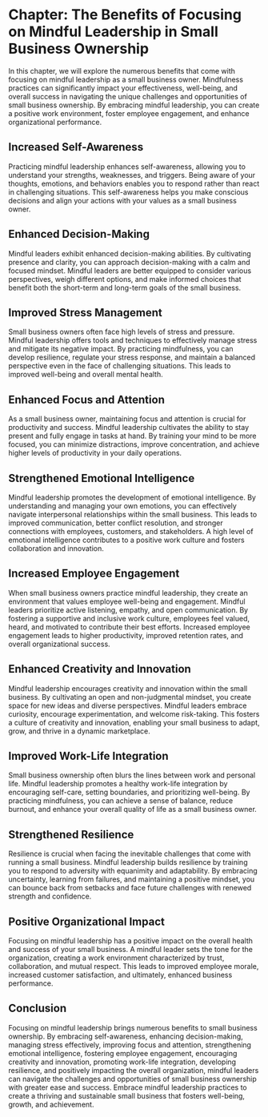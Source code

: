 Chapter: The Benefits of Focusing on Mindful Leadership in Small Business Ownership
===================================================================================

In this chapter, we will explore the numerous benefits that come with focusing on mindful leadership as a small business owner. Mindfulness practices can significantly impact your effectiveness, well-being, and overall success in navigating the unique challenges and opportunities of small business ownership. By embracing mindful leadership, you can create a positive work environment, foster employee engagement, and enhance organizational performance.

Increased Self-Awareness
------------------------

Practicing mindful leadership enhances self-awareness, allowing you to understand your strengths, weaknesses, and triggers. Being aware of your thoughts, emotions, and behaviors enables you to respond rather than react in challenging situations. This self-awareness helps you make conscious decisions and align your actions with your values as a small business owner.

Enhanced Decision-Making
------------------------

Mindful leaders exhibit enhanced decision-making abilities. By cultivating presence and clarity, you can approach decision-making with a calm and focused mindset. Mindful leaders are better equipped to consider various perspectives, weigh different options, and make informed choices that benefit both the short-term and long-term goals of the small business.

Improved Stress Management
--------------------------

Small business owners often face high levels of stress and pressure. Mindful leadership offers tools and techniques to effectively manage stress and mitigate its negative impact. By practicing mindfulness, you can develop resilience, regulate your stress response, and maintain a balanced perspective even in the face of challenging situations. This leads to improved well-being and overall mental health.

Enhanced Focus and Attention
----------------------------

As a small business owner, maintaining focus and attention is crucial for productivity and success. Mindful leadership cultivates the ability to stay present and fully engage in tasks at hand. By training your mind to be more focused, you can minimize distractions, improve concentration, and achieve higher levels of productivity in your daily operations.

Strengthened Emotional Intelligence
-----------------------------------

Mindful leadership promotes the development of emotional intelligence. By understanding and managing your own emotions, you can effectively navigate interpersonal relationships within the small business. This leads to improved communication, better conflict resolution, and stronger connections with employees, customers, and stakeholders. A high level of emotional intelligence contributes to a positive work culture and fosters collaboration and innovation.

Increased Employee Engagement
-----------------------------

When small business owners practice mindful leadership, they create an environment that values employee well-being and engagement. Mindful leaders prioritize active listening, empathy, and open communication. By fostering a supportive and inclusive work culture, employees feel valued, heard, and motivated to contribute their best efforts. Increased employee engagement leads to higher productivity, improved retention rates, and overall organizational success.

Enhanced Creativity and Innovation
----------------------------------

Mindful leadership encourages creativity and innovation within the small business. By cultivating an open and non-judgmental mindset, you create space for new ideas and diverse perspectives. Mindful leaders embrace curiosity, encourage experimentation, and welcome risk-taking. This fosters a culture of creativity and innovation, enabling your small business to adapt, grow, and thrive in a dynamic marketplace.

Improved Work-Life Integration
------------------------------

Small business ownership often blurs the lines between work and personal life. Mindful leadership promotes a healthy work-life integration by encouraging self-care, setting boundaries, and prioritizing well-being. By practicing mindfulness, you can achieve a sense of balance, reduce burnout, and enhance your overall quality of life as a small business owner.

Strengthened Resilience
-----------------------

Resilience is crucial when facing the inevitable challenges that come with running a small business. Mindful leadership builds resilience by training you to respond to adversity with equanimity and adaptability. By embracing uncertainty, learning from failures, and maintaining a positive mindset, you can bounce back from setbacks and face future challenges with renewed strength and confidence.

Positive Organizational Impact
------------------------------

Focusing on mindful leadership has a positive impact on the overall health and success of your small business. A mindful leader sets the tone for the organization, creating a work environment characterized by trust, collaboration, and mutual respect. This leads to improved employee morale, increased customer satisfaction, and ultimately, enhanced business performance.

Conclusion
----------

Focusing on mindful leadership brings numerous benefits to small business ownership. By embracing self-awareness, enhancing decision-making, managing stress effectively, improving focus and attention, strengthening emotional intelligence, fostering employee engagement, encouraging creativity and innovation, promoting work-life integration, developing resilience, and positively impacting the overall organization, mindful leaders can navigate the challenges and opportunities of small business ownership with greater ease and success. Embrace mindful leadership practices to create a thriving and sustainable small business that fosters well-being, growth, and achievement.
